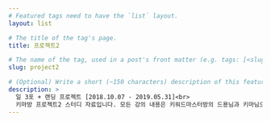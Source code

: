 ```yaml
---
# Featured tags need to have the `list` layout.
layout: list

# The title of the tag's page.
title: 프로젝트2

# The name of the tag, used in a post's front matter (e.g. tags: [<slug>]).
slug: project2

# (Optional) Write a short (~150 characters) description of this featured tag.
description: >
  일 3포 + 랜딩 프로젝트 [2018.10.07 - 2019.05.31]<br>
  키마방 프로젝트2 스터디 자료입니다. 모든 강의 내용은 키워드마스터방의 드용님과 키마님으로부터 제공됩니다.
---
```

